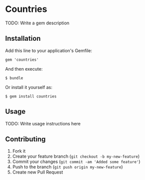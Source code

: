 # Countries

TODO: Write a gem description

## Installation

Add this line to your application's Gemfile:

    gem 'countries'

And then execute:

    $ bundle

Or install it yourself as:

    $ gem install countries

## Usage

TODO: Write usage instructions here

## Contributing

1. Fork it
2. Create your feature branch (`git checkout -b my-new-feature`)
3. Commit your changes (`git commit -am 'Added some feature'`)
4. Push to the branch (`git push origin my-new-feature`)
5. Create new Pull Request
